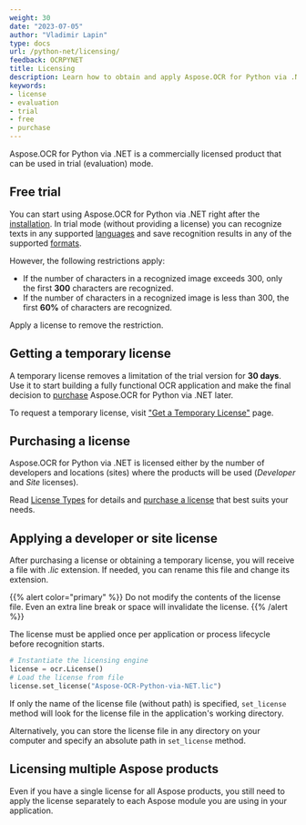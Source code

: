 ```yaml
---
weight: 30
date: "2023-07-05"
author: "Vladimir Lapin"
type: docs
url: /python-net/licensing/
feedback: OCRPYNET
title: Licensing
description: Learn how to obtain and apply Aspose.OCR for Python via .NET license and discover limitations of the trial version.
keywords:
- license
- evaluation
- trial
- free
- purchase
---
```


Aspose.OCR for Python via .NET is a commercially licensed product that can be used in trial (evaluation) mode.

## Free trial

You can start using Aspose.OCR for Python via .NET right after the [installation](/ocr/python-net/installation/). In trial mode (without providing a license) you can recognize texts in any supported [languages](/ocr/python-net/recognition-languages/) and save recognition results in any of the supported [formats](/ocr/python-net/supported-file-formats/).

However, the following restrictions apply:

- If the number of characters in a recognized image exceeds 300, only the first **300** characters are recognized.
- If the number of characters in a recognized image is less than 300, the first **60%** of characters are recognized.

Apply a license to remove the restriction.

## Getting a temporary license

A temporary license removes a limitation of the trial version for **30 days**. Use it to start building a fully functional OCR application and make the final decision to [purchase](https://purchase.aspose.com/admin/pricing/ocr/family) Aspose.OCR for Python via .NET later.

To request a temporary license, visit ["Get a Temporary License"](https://purchase.aspose.com/temporary-license) page.

## Purchasing a license

Aspose.OCR for Python via .NET is licensed either by the number of developers and locations (sites) where the products will be used (_Developer_ and _Site_ licenses).

Read [License Types](https://purchase.aspose.com/policies/license-types) for details and [purchase a license](https://purchase.aspose.com/admin/pricing/ocr/family) that best suits your needs.

## Applying a developer or site license

After purchasing a license or obtaining a temporary license, you will receive a file with _.lic_ extension. If needed, you can rename this file and change its extension.

{{% alert color="primary" %}} 
Do not modify the contents of the license file. Even an extra line break or space will invalidate the license.
{{% /alert %}} 

The license must be applied once per application or process lifecycle before recognition starts.

```python
# Instantiate the licensing engine
license = ocr.License()
# Load the license from file
license.set_license("Aspose-OCR-Python-via-NET.lic")
```

If only the name of the license file (without path) is specified, `set_license` method will look for the license file in the application's working directory.

Alternatively, you can store the license file in any directory on your computer and specify an absolute path in `set_license` method.

## Licensing multiple Aspose products

Even if you have a single license for all Aspose products, you still need to apply the license separately to each Aspose module you are using in your application.
